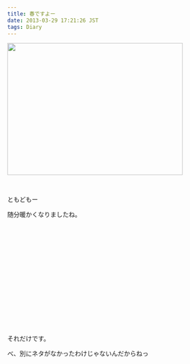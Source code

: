 ```yaml
---
title: 春ですよー
date: 2013-03-29 17:21:26 JST
tags: Diary
---
```

<p><a href="https://picasaweb.google.com/lh/photo/yv08bmjR3IaZG-WaOGeda9MTjNZETYmyPJy0liipFm0?feat=embedwebsite"><img src="https://lh6.googleusercontent.com/-Hh9qKGcqj0Y/UVU8HEncVfI/AAAAAAAABzw/RKEXnKoGeT8/s400/20130329_112400.jpg" height="300" width="400" /></a></p>
<p>&nbsp;</p>
<p>ともどもー</p>
<p>随分暖かくなりましたね。</p>
<p>&nbsp;</p>
<p>&nbsp;</p>
<p>&nbsp;</p>
<p>&nbsp;</p>
<p>&nbsp;</p>
<p>&nbsp;</p>
<p>&nbsp;</p>
<p>&nbsp;</p>
<p>それだけです。</p>
<p>べ、別にネタがなかったわけじゃないんだからねっ</p>